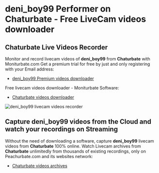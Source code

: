 # deni_boy99 Performer on Chaturbate - Free LiveCam videos downloader

## Chaturbate Live Videos Recorder

Monitor and record livecam videos of **deni_boy99** from **Chaturbate** with Moniturbate.com
Get a premium trial for free by just and only registering with your Email address:
* [deni_boy99 Premium videos downloader](https://moniturbate.com/request-demo-licence-key.html)

Free livecam videos downloader - Moniturbate Software:
* [Chaturbate videos downloader](https://moniturbate.com/moniturbate-download-software.html)

![deni_boy99 livecam videos recorder](https://peachurnet.com/templates/moniturbate-software.png)


## Capture deni_boy99 videos from the Cloud and watch your recordings on Streaming

Without the need of downloading a software, capture **deni_boy99** livecam videos from **Chaturbate** 100% online.
Watch Livecam archives from **Chaturbate** unlimitedly from thousands of existing recordings, only on Peachurbate.com and its websites network:
* [Chaturbate videos archives](https://peachurnet.com/)